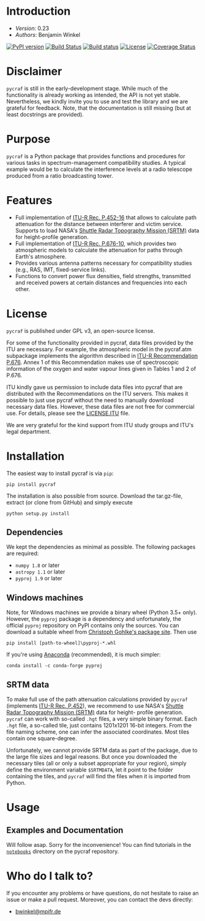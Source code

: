 # Introduction #

- *Version*: 0.23
- *Authors*: Benjamin Winkel

[![PyPI version](https://img.shields.io/pypi/v/pycraf.svg)](https://pypi.python.org/pypi/pycraf)
[![Build Status](https://travis-ci.org/bwinkel/pycraf.svg?branch=master)](https://travis-ci.org/bwinkel/pycraf)
[![Build status](https://ci.appveyor.com/api/projects/status/tj7swn14t6bek3jr?svg=true)](https://ci.appveyor.com/project/bwinkel/pycraf)
[![License](https://img.shields.io/badge/license-GPL-blue.svg)](https://www.github.com/bwinkel/pycraf/blob/master/COPYING)
[![Coverage Status](https://coveralls.io/repos/github/bwinkel/pycraf/badge.svg?branch=master)](https://coveralls.io/github/bwinkel/pycraf?branch=master)

# Disclaimer #
`pycraf` is still in the early-development stage. While much of the
functionality is already working as intended, the API is not yet stable.
Nevertheless, we kindly invite you to use and test the library and we are
grateful for feedback. Note, that the documentation is still missing (but at
least docstrings are provided).

# Purpose #

`pycraf` is a Python package that provides functions and procedures for
various tasks in spectrum-management compatibility studies. A typical example
would be to calculate the interference levels at a radio telescope produced
from a ratio broadcasting tower.

# Features #

* Full implementation of [ITU-R Rec. P.452-16](https://www.itu.int/rec/R-REC-P.452-16-201507-I/en) that allows to calculate path
  attenuation for the distance between interferer and victim service. Supports
  to load NASA's [Shuttle Radar Topography Mission (SRTM)](https://www2.jpl.nasa.gov/srtm/) data for height-profile generation.
* Full implementation of [ITU-R Rec. P.676-10](https://www.itu.int/rec/R-REC-P.676-10-201309-S/en), which provides two atmospheric
  models to calculate the attenuation for paths through Earth's atmosphere.
* Provides various antenna patterns necessary for compatibility studies (e.g.,
  RAS, IMT, fixed-service links).
* Functions to convert power flux densities, field strengths, transmitted and
  received powers at certain distances and frequencies into each other.

# License #

`pycraf` is published under GPL v3, an open-source license.

For some of the functionality provided in pycraf, data files provided by the
ITU are necessary. For example, the atmospheric model in the pycraf.atm
subpackage implements the algorithm described in [ITU-R Recommendation P.676](https://www.itu.int/rec/R-REC-P.676-10-201309-S/en).
Annex 1 of this Recommendation makes use of spectroscopic information of the
oxygen and water vapour lines given in Tables 1 and 2 of P.676.

ITU kindly gave us permission to include data files into pycraf that are
distributed with the Recommendations on the ITU servers. This makes it possible
to just use pycraf without the need to manually download necessary data files.
However, these data files are not free for commercial use. For details, please
see the [LICENSE.ITU](https://www.github.com/bwinkel/pycraf/blob/master/LICENSE.ITU) file.

We are very grateful for the kind support from ITU study groups and ITU's
legal department.


# Installation #

The easiest way to install pycraf is via `pip`:

```
pip install pycraf
```

The installation is also possible from source. Download the tar.gz-file,
extract (or clone from GitHub) and simply execute

```
python setup.py install
```

## Dependencies ##

We kept the dependencies as minimal as possible. The following packages are
required:
* `numpy 1.8` or later
* `astropy 1.1` or later
* `pyproj 1.9` or later

## Windows machines ##

Note, for Windows machines we provide a binary wheel (Python 3.5+ only).
However, the `pyproj` package is a dependency and unfortunately, the official
`pyproj` repository on PyPI contains only the sources. You can download a
suitable wheel from [Christoph Gohlke's package site](http://www.lfd.uci.edu/~gohlke/pythonlibs/#pyproj). Then use

```
pip install [path-to-wheel]\pyproj‑*.whl
```

If you're using [Anaconda](https://www.continuum.io/downloads) (recommended), it is much simpler:
```
conda install -c conda-forge pyproj
```

## SRTM data ##

To make full use of the path attenuation calculations provided by `pycraf`
(implements [ITU-R Rec. P.452](https://www.itu.int/rec/R-REC-P.452-16-201507-I/en)), we recommend to use NASA's
[Shuttle Radar Topography Mission (SRTM)](https://www2.jpl.nasa.gov/srtm/)
data for height- profile generation. `pycraf` can work with so-called `.hgt`
files, a very simple binary format. Each `.hgt` file, a so-called tile, just
contains 1201x1201 16-bit integers. From the file naming scheme, one can infer
the associated coordinates. Most tiles contain one square-degree.

Unfortunately, we cannot provide SRTM data as part of the package, due to the
large file sizes and legal reasons. But once you downloaded the necessary tiles
(all or only a subset appropriate for your region), simply define the
environment variable `$SRTMDATA`, let it point to the folder containing the
tiles, and `pycraf` will find the files when it is imported from Python.

# Usage #

## Examples and Documentation ##

Will follow asap. Sorry for the inconvenience! You can find tutorials in the
[`notebooks`](http://nbviewer.jupyter.org/github/bwinkel/pycraf/blob/master/notebooks/) directory on the pycraf repository.

# Who do I talk to? #

If you encounter any problems or have questions, do not hesitate to raise an
issue or make a pull request. Moreover, you can contact the devs directly:

* <bwinkel@mpifr.de>
